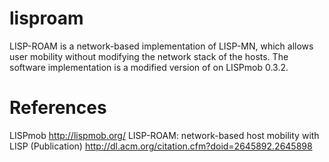 lisproam
========

LISP-ROAM is a network-based implementation of LISP-MN, which allows user mobility without modifying the network stack of
the hosts.
The software implementation is a modified version of on LISPmob 0.3.2.

References
==========
LISPmob http://lispmob.org/
LISP-ROAM: network-based host mobility with LISP (Publication) http://dl.acm.org/citation.cfm?doid=2645892.2645898
